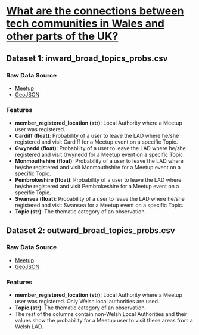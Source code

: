 # [What are the connections between tech communities in Wales and other parts of the UK?](https://arloesiadur.org/themes/what-are-the-connections-between-tech-communities-in-wales-and-other-parts-of-the-uk)

## Dataset 1: inward_broad_topics_probs.csv

### Raw Data Source
* [Meetup](https://www.meetup.com/)
* [GeoJSON](http://martinjc.github.io/UK-GeoJSON/)

### Features 
* **member_registered_location (str)**: Local Authority where a Meetup user was registered.
* **Cardiff (float)**: Probability of a user to leave the LAD where he/she registered and visit Cardiff for a Meetup event on a specific Topic.
* **Gwynedd (float)**: Probability of a user to leave the LAD where he/she registered and visit Gwynedd for a Meetup event on a specific Topic.
* **Monmouthshire (float)**: Probability of a user to leave the LAD where he/she registered and visit Monmouthshire for a Meetup event on a specific Topic.
* **Pembrokeshire (float)**: Probability of a user to leave the LAD where he/she registered and visit Pembrokeshire for a Meetup event on a specific Topic.
* **Swansea (float)**: Probability of a user to leave the LAD where he/she registered and visit Swansea for a Meetup event on a specific Topic.
* **Topic (str)**: The thematic category of an observation.

## Dataset 2: outward_broad_topics_probs.csv

### Raw Data Source
* [Meetup](https://www.meetup.com/)
* [GeoJSON](http://martinjc.github.io/UK-GeoJSON/)

### Features 
* **member_registered_location (str)**: Local Authority where a Meetup user was registered. Only Welsh local authorities are used.
* **Topic (str)**: The thematic category of an observation.
* The rest of the columns contain non-Welsh Local Authorities and their values show the probability for a Meetup user to visit these areas from a Welsh LAD.
